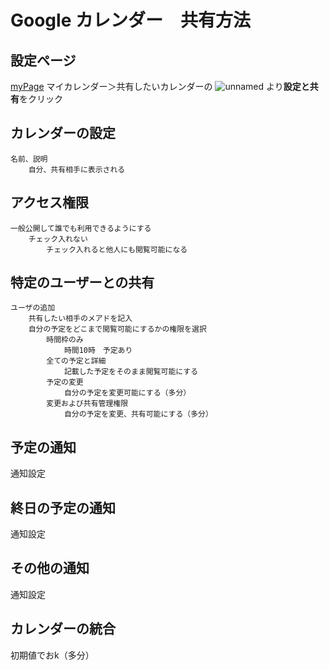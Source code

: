 # Google カレンダー　共有方法

## 設定ページ

[myPage](https://calendar.google.com/calendar/u/0/r?tab=kc)
マイカレンダー＞共有したいカレンダーの
![unnamed](https://user-images.githubusercontent.com/67350361/118104321-f3a63100-b415-11eb-9517-5c450f286e02.png)
より**設定と共有**をクリック

## カレンダーの設定

    名前、説明
        自分、共有相手に表示される
    

## アクセス権限

    一般公開して誰でも利用できるようにする
        チェック入れない
            チェック入れると他人にも閲覧可能になる

## 特定のユーザーとの共有

    ユーザの追加
        共有したい相手のメアドを記入
        自分の予定をどこまで閲覧可能にするかの権限を選択
            時間枠のみ
                時間10時　予定あり
            全ての予定と詳細
                記載した予定をそのまま閲覧可能にする
            予定の変更
                自分の予定を変更可能にする（多分）
            変更および共有管理権限
                自分の予定を変更、共有可能にする（多分）

## 予定の通知

通知設定

## 終日の予定の通知

通知設定

## その他の通知

通知設定

## カレンダーの統合

初期値でおk（多分）


